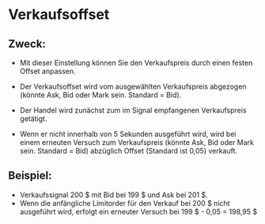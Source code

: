 # **Verkaufsoffset**

## Zweck: 

- Mit dieser Einstellung können Sie den Verkaufspreis durch einen festen Offset anpassen. 
- Der Verkaufsoffset wird vom ausgewählten Verkaufspreis abgezogen (könnte Ask, Bid oder Mark sein. Standard = Bid).

- Der Handel wird zunächst zum im Signal empfangenen Verkaufspreis getätigt. 
- Wenn er nicht innerhalb von 5 Sekunden ausgeführt wird, wird bei einem erneuten Versuch zum Verkaufspreis (könnte Ask, Bid oder Mark sein. Standard = Bid) abzüglich Offset (Standard ist 0,05) verkauft. 

## Beispiel:

- Verkaufssignal 200 $ mit Bid bei 199 $ und Ask bei 201 $. 
- Wenn die anfängliche Limitorder für den Verkauf bei 200 $ nicht ausgeführt wird, erfolgt ein erneuter Versuch bei 199 $ - 0,05 = 198,95 $
